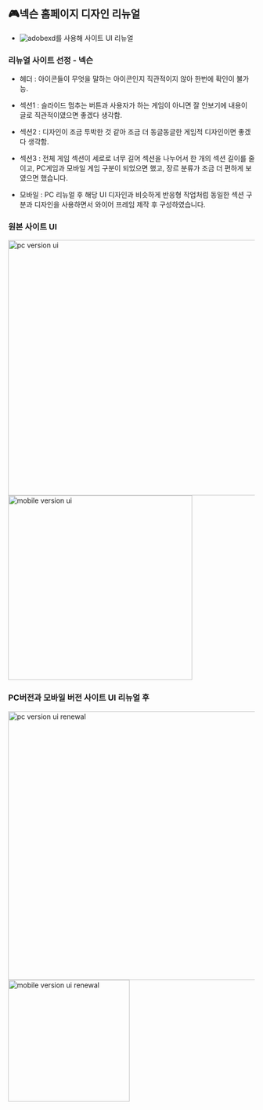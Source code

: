 ## 🎮넥슨 홈페이지 디자인 리뉴얼
- ![adobexd](https://img.shields.io/badge/adobe%20xd-FF61F6.svg?&style=for-the-badge&logo=adobexd&logoColor=white)를 사용해 사이트 UI 리뉴얼

### 리뉴얼 사이트 선정 - 넥슨
- 헤더 : 아이콘들이 무엇을 말하는 아이콘인지 직관적이지 않아 한번에 확인이 불가능.

- 섹션1 : 슬라이드 멈추는 버튼과 사용자가 하는 게임이 아니면 잘 안보기에 내용이 글로 직관적이였으면 좋겠다 생각함.

- 섹션2 : 디자인이 조금 투박한 것 같아 조금 더 동글동글한 게임적 디자인이면 좋겠다 생각함.

- 섹션3 : 전체 게임 섹션이 세로로 너무 길어 섹션을 나누어서 한 개의 섹션 길이를 줄이고, PC게임과 모바일 게임 구분이 되었으면 했고, 장르 분류가 조금 더 편하게 보였으면 했습니다.

- 모바일 : PC 리뉴얼 후 해당 UI 디자인과 비슷하게 반응형 작업처럼 동일한 섹션 구분과 디자인을 사용하면서 와이어 프레임 제작 후 구성하였습니다.

### 원본 사이트 UI

<p>
  <img src="https://github.com/user-attachments/assets/6e6e4f05-8c7d-4c87-b652-14bc261d146b" alt="pc version ui" width="520px" />
  <img src="https://github.com/user-attachments/assets/af170ca1-51e9-4353-8fe8-1d577ad627ce" alt="mobile version ui" width="376px" />
</p>

### PC버전과 모바일 버전 사이트 UI 리뉴얼 후

<p>
  <img src="https://cafeptthumb-phinf.pstatic.net/MjAyNDA2MDdfMjYw/MDAxNzE3NzMxNTcwNDYx.zGCwni4k-G7CptM4FSBlGoaAOhEWPEf81F9z7kJ9DUwg.NhpqGKFGUw8d8jcV_oJW_Ge-Dx4Zz47ycBjnMFpu7j8g.PNG/%EB%A6%AC%EB%89%B4%EC%96%BC_%EC%82%AC%EC%9D%B4%ED%8A%B8_%EC%99%84%EC%84%B1%EB%B3%B8.png" alt="pc version ui renewal" width="547px" />
<img src="https://cafeptthumb-phinf.pstatic.net/MjAyNDA2MDdfMjMz/MDAxNzE3NzMxNjQ0Mjcw.XWVveqAydF7icv7Kjse92W-xGob7BOW9_Vwfu4G5ZW4g.hbohntSGxa3YDcR8LBYewUVQGli44rWcbeFuXCwCLWQg.PNG/%EB%AA%A8%EB%B0%94%EC%9D%BC_%EC%99%80%EC%9D%B4%EB%93%9C_%EB%A6%AC%EB%89%B4%EC%96%BC.png" alt="mobile version ui renewal" width="248px"/>
</p>
